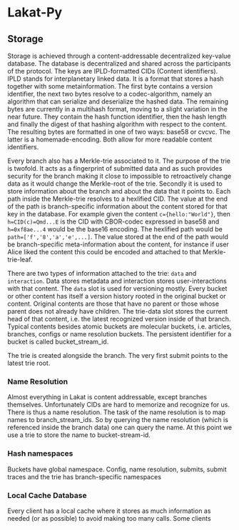 # Lakat-Py

## Storage

Storage is achieved through a content-addressable decentralized key-value database. The database is decentralized and shared across the participants of the protocol. The keys are IPLD-formatted CIDs (Content identifiers). IPLD stands for interplanetary linked data. It is a format that stores a hash together with some metainformation. The first byte contains a version identifier, the next two bytes resolve to a codec-algorithm, namely an algorithm that can serialize and deserialize the hashed data. The remaining bytes are currently in a multihash format, moving to a slight variation in the near future. They contain the hash function identifier, then the hash length and finally the digest of that hashing algorithm with respect to the content. The resulting bytes are formatted in one of two ways: base58 or cvcvc. The latter is a homemade-encoding. Both allow for more readable content identifiers.

Every branch also has a Merkle-trie associated to it. The purpose of the trie is twofold. It acts as a fingerprint of submitted data and as such provides security for the branch making it close to impossible to retroactively change data as it would change the Merkle-root of the trie. Secondly it is used to store information about the branch and about the data that it points to. Each path inside the Merkle-trie resolves to a hexlified CID. The value at the end of the path is branch-specific information about the content stored for that key in the database. For example given the content `c={hello:"World"}`, then `h=CID(c)=Qmd...E` is the CID with CBOR-codec expressed in base58 and `h=0xf8ae...4` would be the base16 encoding. The hexlified path would be `path=['f','8','a','e',...]`. The value stored at the end of the path would be branch-specific meta-information about the content, for instance if user Alice liked the content this could be encoded and attached to that Merkle-trie-leaf.

There are two types of information attached to the trie: `data` and `interaction`. Data stores metadata and interaction stores user-interactions with that content. The `data` slot is used for versioning mostly. Every bucket or other content has itself a version history rooted in the original bucket or content. Original contents are those that have no parent or those whose parent does not already have children. The trie-data slot stores the current head of that content, i.e. the latest recognized version inside of that branch. Typical contents besides atomic buckets are molecular buckets, i.e. articles, branches, configs or name resolution buckets. The persistent identifier for a bucket is called bucket_stream_id.

The trie is created alongside the branch. The very first submit points to the latest trie root. 

### Name Resolution

Almost everything in Lakat is content addressable, except branches themselves. Unfortunately CIDs are hard to memorize and recognize for us. There is thus a name resolution. The task of the name resolution is to map names to branch_stream_ids. So by querying the name resolution (which is referenced inside the branch data) one can query the name. At this point we use a trie to store the name to bucket-stream-id.

### Hash namespaces

Buckets have global namespace. Config, name resolution, submits, submit traces and the trie has branch-specific namespaces

### Local Cache Database

Every client has a local cache where it stores as much information as needed (or as possible) to avoid making too many calls. Some clients

